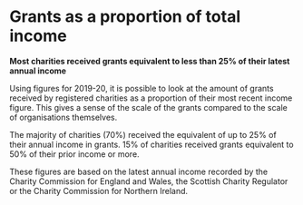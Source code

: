 # Grants as a proportion of total income

**Most charities received grants equivalent to less than 25% of their latest annual income**

Using figures for 2019-20, it is possible to look at the amount of grants received by registered charities as a proportion of their most recent income figure. This gives a sense of the scale of the grants compared to the scale of organisations themselves. 

The majority of charities (70%) received the equivalent of up to 25% of their annual income in grants. 15% of charities received grants equivalent to 50% of their prior income or more. 

These figures are based on the latest annual income recorded by the Charity Commission for England and Wales, the Scottish Charity Regulator or the Charity Commission for Northern Ireland.

<div class="flourish-embed flourish-chart" data-src="visualisation/7924869"></div>
